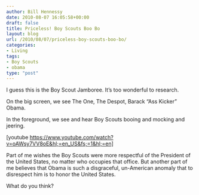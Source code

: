 ```yaml
---
author: Bill Hennessy
date: 2010-08-07 16:05:58+00:00
draft: false
title: Priceless! Boy Scouts Boo Bo
layout: blog
url: /2010/08/07/priceless-boy-scouts-boo-bo/
categories:
- Living
tags:
- Boy Scouts
- obama
type: "post"
---
```


I guess this is the Boy Scout Jamboree. It’s too wonderful to research. 

 

On the big screen, we see The One, The Despot, Barack “Ass Kicker” Obama.

 

In the foreground, we see and hear Boy Scouts booing and mocking and jeering.

 

[youtube https://www.youtube.com/watch?v=oAWsy7VV8oE&hl;=en_US&fs;=1&hl;=en]

 

 

Part of me wishes the Boy Scouts were more respectful of the President of the United States, no matter who occupies that office. But another part of me believes that Obama is such a disgraceful, un-American anomaly that to disrespect him is to honor the United States. 

 

What do you think?
